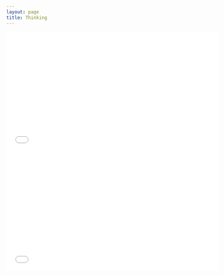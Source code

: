 ```yaml
---
layout: page
title: Thinking
---
```


<!DOCTYPE html>
<html>
<head>
</head>
<body>
<iframe width="560" height="315" src="url" frameborder="0" allowfullscreen></iframe>
<iframe width="560" height="315" src="//www.douban.com/people/Azeril" frameborder="0" allowfullscreen></iframe>
</body>
</html>